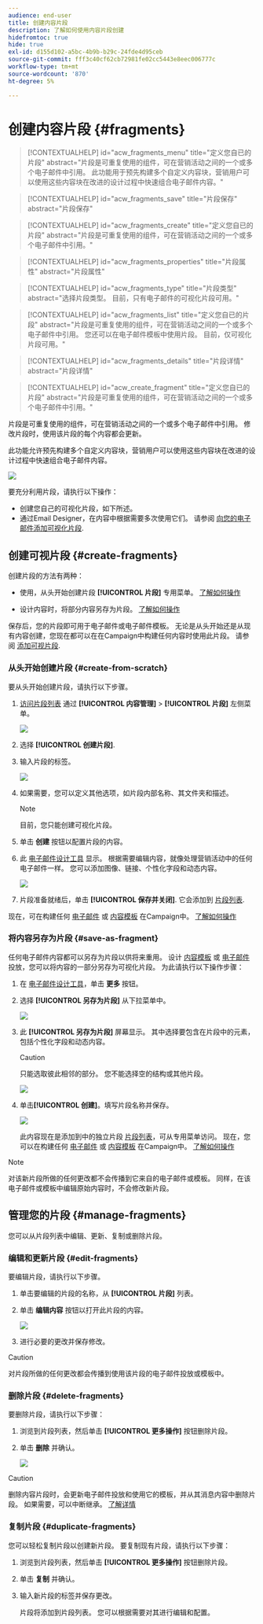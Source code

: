 ```yaml
---
audience: end-user
title: 创建内容片段
description: 了解如何使用内容片段创建
hidefromtoc: true
hide: true
exl-id: d155d102-a5bc-4b9b-b29c-24fde4d95ceb
source-git-commit: fff3c40cf62cb72981fe02cc5443e8eec006777c
workflow-type: tm+mt
source-wordcount: '870'
ht-degree: 5%

---
```


# 创建内容片段 {#fragments}


>[!CONTEXTUALHELP]
>id="acw_fragments_menu"
>title="定义您自已的片段"
>abstract="片段是可重复使用的组件，可在营销活动之间的一个或多个电子邮件中引用。 此功能用于预先构建多个自定义内容块，营销用户可以使用这些内容块在改进的设计过程中快速组合电子邮件内容。"

>[!CONTEXTUALHELP]
>id="acw_fragments_save"
>title="片段保存"
>abstract="片段保存"

>[!CONTEXTUALHELP]
>id="acw_fragments_create"
>title="定义您自已的片段"
>abstract="片段是可重复使用的组件，可在营销活动之间的一个或多个电子邮件中引用。"

>[!CONTEXTUALHELP]
>id="acw_fragments_properties"
>title="片段属性"
>abstract="片段属性"

>[!CONTEXTUALHELP]
>id="acw_fragments_type"
>title="片段类型"
>abstract="选择片段类型。 目前，只有电子邮件的可视化片段可用。"

>[!CONTEXTUALHELP]
>id="acw_fragments_list"
>title="定义您自已的片段"
>abstract="片段是可重复使用的组件，可在营销活动之间的一个或多个电子邮件中引用。 您还可以在电子邮件模板中使用片段。 目前，仅可视化片段可用。"

>[!CONTEXTUALHELP]
>id="acw_fragments_details"
>title="片段详情"
>abstract="片段详情"

>[!CONTEXTUALHELP]
>id="acw_create_fragment"
>title="定义您自已的片段"
>abstract="片段是可重复使用的组件，可在营销活动之间的一个或多个电子邮件中引用。"

片段是可重复使用的组件，可在营销活动之间的一个或多个电子邮件中引用。 修改片段时，使用该片段的每个内容都会更新。

此功能允许预先构建多个自定义内容块，营销用户可以使用这些内容块在改进的设计过程中快速组合电子邮件内容。

![](assets/fragments.gif)


要充分利用片段，请执行以下操作：

* 创建您自己的可视化片段，如下所述。
* 通过Email Designer，在内容中根据需要多次使用它们。 请参阅 [向您的电子邮件添加可视化片段](../email/use-visual-fragments.md).

## 创建可视片段 {#create-fragments}

创建片段的方法有两种：

* 使用，从头开始创建片段 **[!UICONTROL 片段]** 专用菜单。 [了解如何操作](#create-from-scratch)

* 设计内容时，将部分内容另存为片段。 [了解如何操作](#save-as-fragment)

保存后，您的片段即可用于电子邮件或电子邮件模板。 无论是从头开始还是从现有内容创建，您现在都可以在在Campaign中构建任何内容时使用此片段。 请参阅 [添加可视片段](../email/use-visual-fragments.md).

### 从头开始创建片段 {#create-from-scratch}

要从头开始创建片段，请执行以下步骤。

1. [访问片段列表](#access-manage-fragments) 通过 **[!UICONTROL 内容管理]** > **[!UICONTROL 片段]** 左侧菜单。

   ![](assets/fragments-list.png)

1. 选择 **[!UICONTROL 创建片段]**.

1. 输入片段的标签。

   ![](assets/fragment-create.png)

1. 如果需要，您可以定义其他选项，如片段内部名称、其文件夹和描述。

   >[!NOTE]
   >
   >目前，您只能创建可视化片段。

1. 单击 **创建** 按钮以配置片段的内容。

1. 此 [电子邮件设计工具](../email/get-started-email-designer.md) 显示。 根据需要编辑内容，就像处理营销活动中的任何电子邮件一样。 您可以添加图像、链接、个性化字段和动态内容。

   ![](assets/fragment-designer.png)

1. 片段准备就绪后，单击 **[!UICONTROL 保存并关闭]**. 它会添加到 [片段列表](#access-manage-fragments).

现在，可在构建任何 [电子邮件](../email/get-started-email-designer.md) 或 [内容模板](use-email-templates.md) 在Campaign中。 [了解如何操作](../email/use-visual-fragments.md)


### 将内容另存为片段 {#save-as-fragment}

任何电子邮件内容都可以另存为片段以供将来重用。 设计 [内容模板](use-email-templates.md) 或 [电子邮件](../email/get-started-email-designer.md) 投放，您可以将内容的一部分另存为可视化片段。 为此请执行以下操作步骤：

1. 在 [电子邮件设计工具](../email/get-started-email-designer.md)，单击 **更多** 按钮。

1. 选择 **[!UICONTROL 另存为片段]** 从下拉菜单中。

   ![](assets/fragment-save-as.png)

1. 此 **[!UICONTROL 另存为片段]** 屏幕显示。 其中选择要包含在片段中的元素，包括个性化字段和动态内容。

   >[!CAUTION]
   >
   >只能选取彼此相邻的部分。 您不能选择空的结构或其他片段。

   ![](assets/fragment-save-as-screen.png)

1. 单击&#x200B;**[!UICONTROL 创建]**。填写片段名称并保存。

   ![](assets/fragment-save-confirm.png)

   此内容现在是添加到中的独立片段 [片段列表](#manage-fragments)，可从专用菜单访问。 现在，您可以在构建任何 [电子邮件](../email/get-started-email-designer.md) 或 [内容模板](use-email-templates.md) 在Campaign中。 [了解如何操作](../email/use-visual-fragments.md)

>[!NOTE]
>
>对该新片段所做的任何更改都不会传播到它来自的电子邮件或模板。 同样，在该电子邮件或模板中编辑原始内容时，不会修改新片段。

## 管理您的片段 {#manage-fragments}

您可以从片段列表中编辑、更新、复制或删除片段。

### 编辑和更新片段 {#edit-fragments}

要编辑片段，请执行以下步骤。

1. 单击要编辑的片段的名称，从 **[!UICONTROL 片段]** 列表。
1. 单击 **编辑内容** 按钮以打开此片段的内容。

   ![](assets/fragment-edit-content.png)

1. 进行必要的更改并保存修改。

>[!CAUTION]
>
>对片段所做的任何更改都会传播到使用该片段的电子邮件投放或模板中。


### 删除片段 {#delete-fragments}

要删除片段，请执行以下步骤：

1. 浏览到片段列表，然后单击 **[!UICONTROL 更多操作]** 按钮删除片段。
1. 单击 **删除** 并确认。

   ![](assets/fragment-list-more-actions.png)

>[!CAUTION]
>
>删除内容片段时，会更新电子邮件投放和使用它的模板，并从其消息内容中删除片段。 如果需要，可以中断继承。 [了解详情](use-visual-fragments.md#break-inheritance)
>

### 复制片段 {#duplicate-fragments}

您可以轻松复制片段以创建新片段。 要复制现有片段，请执行以下步骤：

1. 浏览到片段列表，然后单击 **[!UICONTROL 更多操作]** 按钮删除片段。
1. 单击 **复制** 并确认。
1. 输入新片段的标签并保存更改。

   片段将添加到片段列表。 您可以根据需要对其进行编辑和配置。
